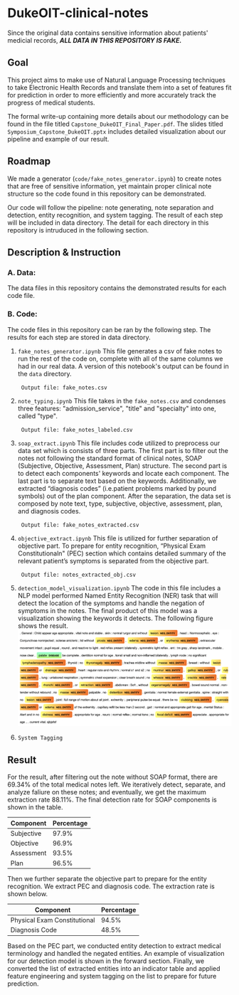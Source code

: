 # DukeOIT-clinical-notes
Since the original data contains sensitive information about patients' medicial records, ***ALL DATA IN THIS REPOSITORY IS FAKE.***

## Goal
This project aims to make use of Natural Language Processing techniques to take Electronic Health Records and translate them into a set of features fit for prediction in order to more efficiently and more accurately track the progress of medical students.

The formal write-up containing more details about our methodology can be found in the file titled `Capstone_DukeOIT_Final_Paper.pdf`. The slides titled `Symposium_Capstone_DukeOIT.pptx` includes detailed visualization about our pipeline and example of our result. 

## Roadmap 

We made a generator (`code/fake_notes_generator.ipynb`) to create notes that are free of sensitive information, yet maintain proper clinical note structure so the code found in this repository can be demonstrated.

Our code will follow the pipeline: note generating, note separation and detection, entity recognition, and system tagging. The result of each step will be included in data directory. The detail for each directory in this repository is intruduced in the following section. 

## Description & Instruction
### A. Data:    
 The data files in this repository contains the demonstrated results for each code file. 

### B. Code:
The code files in this repository can be ran by the following step. The results for each step are stored in data directory.  

1.  `fake_notes_generator.ipynb`
        This file generates a csv of fake notes to run the rest of the code on, complete with all of the same columns we had in our real data. A version of this notebook's output can be found in the `data` directory.
        
         Output file: fake_notes.csv
2.  `note_typing.ipynb`
        This file takes in the `fake_notes.csv` and condenses three features: "admission_service", "title" and "specialty" into one, called  "type".

         Output file: fake_notes_labeled.csv
3. `soap_extract.ipynb`
        This file includes code utilized to preprocess our data set which is consists of three parts. The first part is to filter out the notes not following the standard format of clinical notes, SOAP (Subjective, Objective, Assessment, Plan) structure. The second part is to detect each components' keywords and locate each component. The last part is to separate text based on the keywords. Additionally, we extracted “diagnosis codes” (i.e.patient problems marked by pound symbols) out of the plan component. After the separation, the data set is composed by note text, type, subjective, objective, assessment, plan, and diagnosis codes.

        Output file: fake_notes_extracted.csv
4. `objective_extract.ipynb`
        This file is utilized for further separation of objective part. To prepare for entity recognition, “Physical Exam Constitutionaln" (PEC) section which contains detailed summary of the relevant patient’s symptoms is separated from the objective part.

        Output file: notes_extracted_obj.csv
5. `detection_model_visualization.ipynb`
        The code in this file includes a NLP model performed Named Entity Recognition (NER) task that will detect the location of the symptoms and handle the negation of symptoms in the notes. The final product of this model was a visualization showing the keywords it detects. The following figure shows the result. 
![result](data/visualization.png)  
6. `System Tagging`

## Result
For the result, after filtering out the note without SOAP format, there are 69.34% of the total medical notes left. We iteratively detect, separate, and analyze faliure on these notes; and eventually, we get the maximum extraction rate 88.11%. The final detection rate for SOAP components is shown in the table. 

| Component  | Percentage |
|--------|----------|
| Subjective  | 97.9%        |
| Objective | 96.9%       |
| Assessment | 93.5% |
| Plan | 96.5% |

 Then we further separate the objective part to prepare for the entity recognition. We extract PEC and diagnosis code. The extraction rate is shown below. 

 | Component  | Percentage |
|--------|----------|
| Physical Exam Constitutional   | 94.5%        |
| Diagnosis Code | 48.5%       |

Based on the PEC part, we conducted entity detection to extract medical terminology and handled the negated entities. An example of visualization for our detection model is shown in the forward section. Finally, we converted the list of extracted entities into an indicator table and applied feature engineering and system tagging on the list to prepare for future prediction.


